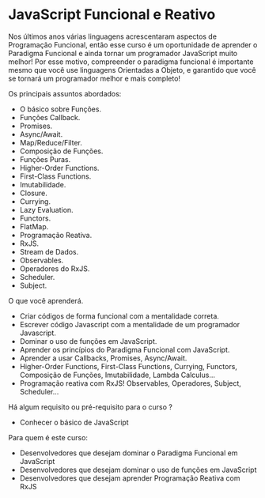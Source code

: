 # JavaScript Funcional e Reativo

Nos últimos anos várias linguagens acrescentaram aspectos de Programação Funcional, então esse curso é um oportunidade de aprender o Paradigma Funcional e ainda tornar um programador JavaScript muito melhor! Por esse motivo, compreender o paradigma funcional é importante mesmo que você use linguagens Orientadas a Objeto, e garantido que você se tornará um programador melhor e mais completo!

Os principais assuntos abordados:

  - O básico sobre Funções.
  - Funções Callback.
  - Promises.
  - Async/Await.
  - Map/Reduce/Filter.
  - Composição de Funções.
  - Funções Puras.
  - Higher-Order Functions.
  - First-Class Functions.
  - Imutabilidade.
  - Closure.
  - Currying.
  - Lazy Evaluation.
  - Functors.
  - FlatMap.
  - Programação Reativa.
  - RxJS.
  - Stream de Dados.
  - Observables.
  - Operadores do RxJS.
  - Scheduler.
  - Subject.

O que você aprenderá.

  - Criar códigos de forma funcional com a mentalidade correta.
  - Escrever código Javascript com a mentalidade de um programador Javascript.
  - Dominar o uso de funções em JavaScript.
  - Aprender os princípios do Paradigma Funcional com JavaScript.
  - Aprender a usar Callbacks, Promises, Async/Await.
  - Higher-Order Functions, First-Class Functions, Currying, Functors, Composição de Funções, Imutabilidade, Lambda Calculus...
  - Programação reativa com RxJS! Observables, Operadores, Subject, Scheduler...

Há algum requisito ou pré-requisito para o curso ?

  - Conhecer o básico de JavaScript

Para quem é este curso:

  - Desenvolvedores que desejam dominar o Paradigma Funcional em JavaScript
  - Desenvolvedores que desejam dominar o uso de funções em JavaScript
  - Desenvolvedores que desejam aprender Programação Reativa com RxJS